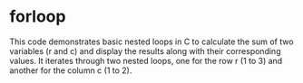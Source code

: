 # forloop

This code demonstrates basic nested loops in C to calculate the sum of two variables (r and c) and display the results along with their corresponding values. It iterates through two nested loops, one for the row r (1 to 3) and another for the column c (1 to 2).
